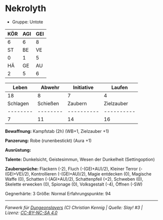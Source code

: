 # Nekrolyth  
- Gruppe: Untote  

| KÖR | AGI | GEI |  
| --- | --- | --- |  
| 6   | 6   | 8   |
| ST  | BE  | VE  |  
| 0   | 1   | 5   |
| HÄ  | GE  | AU  |  
| 2   | 5   | 6   |


| Leben    | Abwehr   | Initiative | Laufen     |
| -------- | -------- | ---------- | ---------- |
| 18       | 8        | 7          | 4          |
| Schlagen | Schießen | Zaubern    | Zielzauber |
| -------- | -------- | ---------- | ---------- |
| 7        | 11       | 14         | 16         |

**Bewaffnung:**
Kampfstab (2h) (WB+1, Zielzauber +1)

**Panzerung:**
Robe (runenbestickt) (Aura +1)

**Ausrüstung:**


**Talente:**
Dunkelsicht, Geistesimmun, Wesen der Dunkelheit (Settingoption)

**Zaubersprüche:**
Flackern (-2), Fluch (-(GEI+AU)/2), Kleiner Terror (-(GEI+VE)/2), Kontrollieren (-(GEI+AU)/2), Magie entdecken (0), Magische Waffe (0), Schatten (-(AGI+AU)/2), Schattenpfeil (+2), Schweben (0), Skelette erwecken (0), Spionage (0), Volksgestalt (-4), Öffnen (-SW)

Gegnerhärte: 3
Größe: Normal
Erfahrungspunkte: 94



___
*Fanwerk für [Dungeonslayers](https://www.dungeonslayers.net/) (C) Christian Kennig | Quelle: Slay! #3 | Lizenz: [CC-BY-NC-SA 4.0](https://creativecommons.org/licenses/by-nc-sa/4.0/deed.de)*